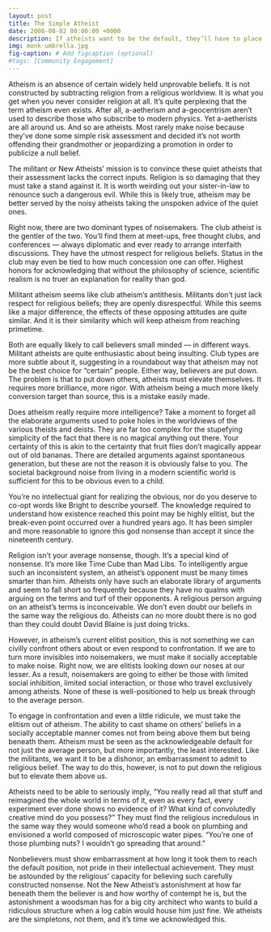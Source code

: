 ```yaml
---
layout: post
title: The Simple Atheist
date: 2008-08-02 00:00:00 +0000
description: If atheists want to be the default, they’ll have to place themselves beneath believers rather than above them.
img: monk-umbrella.jpg
fig-caption: # Add figcaption (optional)
#tags: [Community Engagement]
---
```

Atheism is an absence of certain widely held unprovable beliefs. It is not constructed by subtracting religion from a religious worldview. It is what you get when you never consider religion at all. It’s quite perplexing that the term atheism even exists. After all, a-aetherism and a-geocentrism aren’t used to describe those who subscribe to modern physics. Yet a-aetherists are all around us. And so are atheists. Most rarely make noise because they’ve done some simple risk assessment and decided it’s not worth offending their grandmother or jeopardizing a promotion in order to publicize a null belief.

The militant or New Atheists’ mission is to convince these quiet atheists that their assessment lacks the correct inputs. Religion is so damaging that they must take a stand against it. It is worth weirding out your sister-in-law to renounce such a dangerous evil. While this is likely true, atheism may be better served by the noisy atheists taking the unspoken advice of the quiet ones.

Right now, there are two dominant types of noisemakers. The club atheist is the gentler of the two. You’ll find them at meet-ups, free thought clubs, and conferences — always diplomatic and ever ready to arrange interfaith discussions. They have the utmost respect for religious beliefs. Status in the club may even be tied to how much concession one can offer. Highest honors for acknowledging that without the philosophy of science, scientific realism is no truer an explanation for reality than god.

Militant atheism seems like club atheism’s antithesis. Militants don’t just lack respect for religious beliefs; they are openly disrespectful. While this seems like a major difference, the effects of these opposing attitudes are quite similar. And it is their similarity which will keep atheism from reaching primetime.

Both are equally likely to call believers small minded — in different ways. Militant atheists are quite enthusiastic about being insulting. Club types are more subtle about it, suggesting in a roundabout way that atheism may not be the best choice for “certain” people. Either way, believers are put down. The problem is that to put down others, atheists must elevate themselves. It requires more brilliance, more rigor. With atheism being a much more likely conversion target than source, this is a mistake easily made.

Does atheism really require more intelligence? Take a moment to forget all the elaborate arguments used to poke holes in the worldviews of the various theists and deists. They are far too complex for the stupefying simplicity of the fact that there is no magical anything out there. Your certainty of this is akin to the certainty that fruit flies don’t magically appear out of old bananas. There are detailed arguments against spontaneous generation, but these are not the reason it is obviously false to you. The societal background noise from living in a modern scientific world is sufficient for this to be obvious even to a child.

You’re no intellectual giant for realizing the obvious, nor do you deserve to co-opt words like Bright to describe yourself. The knowledge required to understand how existence reached this point may be highly elitist, but the break-even point occurred over a hundred years ago. It has been simpler and more reasonable to ignore this god nonsense than accept it since the nineteenth century.

Religion isn’t your average nonsense, though. It’s a special kind of nonsense. It’s more like Time Cube than Mad Libs. To intelligently argue such an inconsistent system, an atheist’s opponent must be many times smarter than him. Atheists only have such an elaborate library of arguments and seem to fall short so frequently because they have no qualms with arguing on the terms and turf of their opponents. A religious person arguing on an atheist’s terms is inconceivable. We don’t even doubt our beliefs in the same way the religious do. Atheists can no more doubt there is no god than they could doubt David Blaine is just doing tricks.

However, in atheism’s current elitist position, this is not something we can civilly confront others about or even respond to confrontation. If we are to turn more invisibles into noisemakers, we must make it socially acceptable to make noise. Right now, we are elitists looking down our noses at our lesser. As a result, noisemakers are going to either be those with limited social inhibition, limited social interaction, or those who travel exclusively among atheists. None of these is well-positioned to help us break through to the average person.

To engage in confrontation and even a little ridicule, we must take the elitism out of atheism. The ability to cast shame on others’ beliefs in a socially acceptable manner comes not from being above them but being beneath them. Atheism must be seen as the acknowledgeable default for not just the average person, but more importantly, the least interested. Like the militants, we want it to be a dishonor, an embarrassment to admit to religious belief. The way to do this, however, is not to put down the religious but to elevate them above us.

Atheists need to be able to seriously imply, “You really read all that stuff and reimagined the whole world in terms of it, even as every fact, every experiment ever done shows no evidence of it? What kind of convolutedly creative mind do you possess?” They must find the religious incredulous in the same way they would someone who’d read a book on plumbing and envisioned a world composed of microscopic water pipes. “You’re one of those plumbing nuts? I wouldn’t go spreading that around.”

Nonbelievers must show embarrassment at how long it took them to reach the default position, not pride in their intellectual achievement. They must be astounded by the religious’ capacity for believing such carefully constructed nonsense. Not the New Atheist’s astonishment at how far beneath them the believer is and how worthy of contempt he is, but the astonishment a woodsman has for a big city architect who wants to build a ridiculous structure when a log cabin would house him just fine. We atheists are the simpletons, not them, and it’s time we acknowledged this.